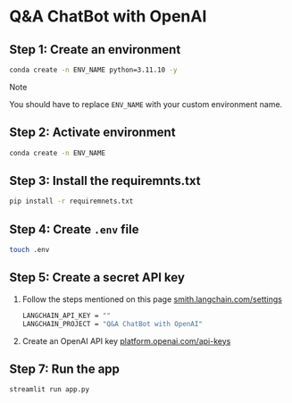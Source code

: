# Q&A ChatBot with OpenAI

## Step 1: Create an environment
```bash
conda create -n ENV_NAME python=3.11.10 -y
```
> [!NOTE]
> You should have to replace `ENV_NAME` with your custom environment name.

## Step 2: Activate environment
```bash
conda create -n ENV_NAME
```

## Step 3: Install the requiremnts.txt
```bash
pip install -r requiremnets.txt
```

## Step 4: Create `.env` file
```bash
touch .env
```
## Step 5: Create a secret API key
1. Follow the steps mentioned on this page [smith.langchain.com/settings](https://smith.langchain.com/settings 'Create an API key')
    ```bash
    LANGCHAIN_API_KEY = ""
    LANGCHAIN_PROJECT = "Q&A ChatBot with OpenAI"
    ```
2. Create an OpenAI API key [platform.openai.com/api-keys](https://platform.openai.com/api-keys 'OpenAI API Key')

## Step 7: Run the app
```bash
streamlit run app.py
```


